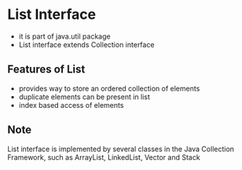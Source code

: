 # List Interface
- it is part of java.util package
- List interface extends Collection interface

## Features of List
- provides way to store an ordered collection of elements
- duplicate elements can be present in list
- index based access of elements

## Note
List interface is implemented by several classes in the Java Collection Framework, such as ArrayList, LinkedList, Vector and Stack